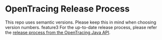 # OpenTracing Release Process

This repo uses semantic versions. Please keep this in mind when choosing version numbers.
feature3
For the up-to-date release process, please refer the
[release process from the OpenTracing Java API](https://github.com/opentracing/opentracing-java/blob/master/RELEASE.md).